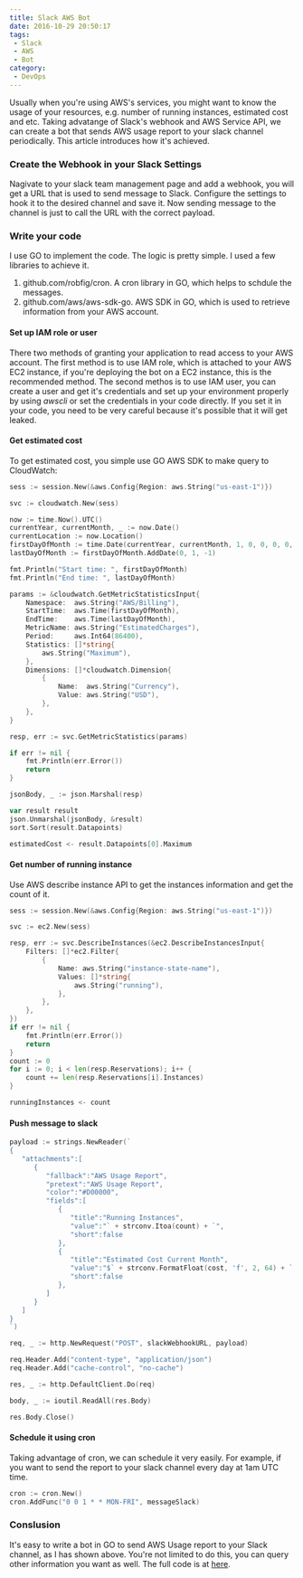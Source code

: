```yaml
---
title: Slack AWS Bot
date: 2016-10-29 20:50:17
tags:
 - Slack
 - AWS
 - Bot
category:
 - DevOps
---
```


Usually when you're using AWS's services, you might want to know the usage of your resources, e.g. number of running instances, estimated cost and etc. Taking advatange of Slack's webhook and AWS Service API, we can create a bot that sends AWS usage report to your slack channel periodically. This article introduces how it's achieved.

### Create the Webhook in your Slack Settings

Nagivate to your slack team management page and add a webhook, you will get a URL that is used to send message to Slack. Configure the settings to hook it to the desired channel and save it. Now sending message to the channel is just to call the URL with the correct payload.

### Write your code

I use GO to implement the code. The logic is pretty simple. I used a few libraries to achieve it.

1. github.com/robfig/cron. A cron library in GO, which helps to schdule the messages.
2. github.com/aws/aws-sdk-go. AWS SDK in GO, which is used to retrieve information from your AWS account.

#### Set up IAM role or user

There two methods of granting your application to read access to your AWS account. The first method is to use IAM role, which is attached to your AWS EC2 instance, if you're deploying the bot on a EC2 instance, this is the recommended method. The second methos is to use IAM user, you can create a user and get it's credentials and set up your environment properly by using *awscli* or set the credentials in your code directly. If you set it in your code, you need to be very careful because it's possible that it will get leaked.

#### Get estimated cost

To get estimated cost, you simple use GO AWS SDK to make query to CloudWatch:

```go
sess := session.New(&aws.Config{Region: aws.String("us-east-1")})

svc := cloudwatch.New(sess)

now := time.Now().UTC()
currentYear, currentMonth, _ := now.Date()
currentLocation := now.Location()
firstDayOfMonth := time.Date(currentYear, currentMonth, 1, 0, 0, 0, 0, currentLocation)
lastDayOfMonth := firstDayOfMonth.AddDate(0, 1, -1)

fmt.Println("Start time: ", firstDayOfMonth)
fmt.Println("End time: ", lastDayOfMonth)

params := &cloudwatch.GetMetricStatisticsInput{
	Namespace:  aws.String("AWS/Billing"),
	StartTime:  aws.Time(firstDayOfMonth),
	EndTime:    aws.Time(lastDayOfMonth),
	MetricName: aws.String("EstimatedCharges"),
	Period:     aws.Int64(86400),
	Statistics: []*string{
		aws.String("Maximum"),
	},
	Dimensions: []*cloudwatch.Dimension{
		{
			Name:  aws.String("Currency"),
			Value: aws.String("USD"),
		},
	},
}

resp, err := svc.GetMetricStatistics(params)

if err != nil {
	fmt.Println(err.Error())
	return
}

jsonBody, _ := json.Marshal(resp)

var result result
json.Unmarshal(jsonBody, &result)
sort.Sort(result.Datapoints)

estimatedCost <- result.Datapoints[0].Maximum
```

#### Get number of running instance

Use AWS describe instance API to get the instances information and get the count of it.

```go
sess := session.New(&aws.Config{Region: aws.String("us-east-1")})

svc := ec2.New(sess)

resp, err := svc.DescribeInstances(&ec2.DescribeInstancesInput{
	Filters: []*ec2.Filter{
		{
			Name: aws.String("instance-state-name"),
			Values: []*string{
				aws.String("running"),
			},
		},
	},
})
if err != nil {
	fmt.Println(err.Error())
	return
}
count := 0
for i := 0; i < len(resp.Reservations); i++ {
	count += len(resp.Reservations[i].Instances)
}

runningInstances <- count
```

#### Push message to slack

```go
payload := strings.NewReader(`
{
   "attachments":[
      {
         "fallback":"AWS Usage Report",
         "pretext":"AWS Usage Report",
         "color":"#D00000",
         "fields":[
            {
               "title":"Running Instances",
               "value":"` + strconv.Itoa(count) + `",
               "short":false
            },
            {
               "title":"Estimated Cost Current Month",
               "value":"$` + strconv.FormatFloat(cost, 'f', 2, 64) + ` USD",
               "short":false
            },
         ]
      }
   ]
}
`)

req, _ := http.NewRequest("POST", slackWebhookURL, payload)

req.Header.Add("content-type", "application/json")
req.Header.Add("cache-control", "no-cache")

res, _ := http.DefaultClient.Do(req)

body, _ := ioutil.ReadAll(res.Body)

res.Body.Close()
```

#### Schedule it using cron

Taking advantage of cron, we can schedule it very easily. For example, if you want to send the report to your slack channel every day at 1am UTC time.

```go
cron := cron.New()
cron.AddFunc("0 0 1 * * MON-FRI", messageSlack)
```

### Conslusion

It's easy to write a bot in GO to send AWS Usage report to your Slack channel, as I has shown above. You're not limited to do this, you can query other information you want as well. The full code is at [here](https://github.com/WUMUXIAN/aws-slack-bot).
